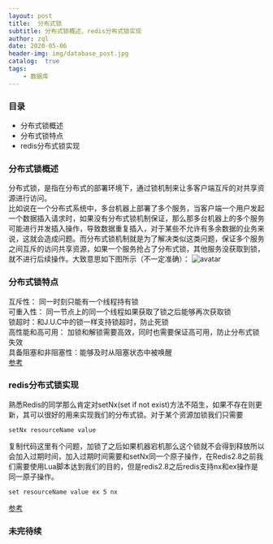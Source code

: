 ```yaml
---
layout: post
title:  分布式锁
subtitle: 分布式锁概述、redis分布式锁实现
author: zql
date: 2020-05-06
header-img: img/database_post.jpg
catalog:  true
tags:
    - 数据库
---
```

### 目录  
 - 分布式锁概述
 - 分布式锁特点
 - redis分布式锁实现  

### 分布式锁概述  
分布式锁，是指在分布式的部署环境下，通过锁机制来让多客户端互斥的对共享资源进行访问。  
比如说在一个分布式系统中，多台机器上部署了多个服务，当客户端一个用户发起一个数据插入请求时，如果没有分布式锁机制保证，那么那多台机器上的多个服务可能进行并发插入操作，导致数据重复插入，对于某些不允许有多余数据的业务来说，这就会造成问题。而分布式锁机制就是为了解决类似这类问题，保证多个服务之间互斥的访问共享资源，如果一个服务抢占了分布式锁，其他服务没获取到锁，就不进行后续操作。大致意思如下图所示（不一定准确）：
![avatar](https://user-gold-cdn.xitu.io/2019/4/25/16a53749547937bb?imageView2/0/w/1280/h/960/format/webp/ignore-error/1)  
### 分布式锁特点  
互斥性： 同一时刻只能有一个线程持有锁  
可重入性： 同一节点上的同一个线程如果获取了锁之后能够再次获取锁  
锁超时：和J.U.C中的锁一样支持锁超时，防止死锁  
高性能和高可用： 加锁和解锁需要高效，同时也需要保证高可用，防止分布式锁失效  
具备阻塞和非阻塞性：能够及时从阻塞状态中被唤醒  
[参考](https://juejin.im/post/5cc165816fb9a03202221dd5#heading-9)  
### redis分布式锁实现  
熟悉Redis的同学那么肯定对setNx(set if not exist)方法不陌生，如果不存在则更新，其可以很好的用来实现我们的分布式锁。对于某个资源加锁我们只需要
```
setNx resourceName value
```
复制代码这里有个问题，加锁了之后如果机器宕机那么这个锁就不会得到释放所以会加入过期时间，加入过期时间需要和setNx同一个原子操作，在Redis2.8之前我们需要使用Lua脚本达到我们的目的，但是redis2.8之后redis支持nx和ex操作是同一原子操作。
```
set resourceName value ex 5 nx
```
[参考](https://juejin.im/post/5bbb0d8df265da0abd3533a5)  
### 未完待续  
